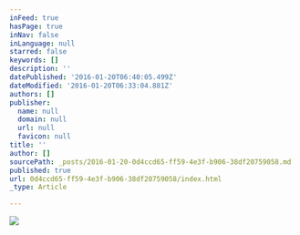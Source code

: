 ```yaml
---
inFeed: true
hasPage: true
inNav: false
inLanguage: null
starred: false
keywords: []
description: ''
datePublished: '2016-01-20T06:40:05.499Z'
dateModified: '2016-01-20T06:33:04.881Z'
authors: []
publisher:
  name: null
  domain: null
  url: null
  favicon: null
title: ''
author: []
sourcePath: _posts/2016-01-20-0d4ccd65-ff59-4e3f-b906-38df20759058.md
published: true
url: 0d4ccd65-ff59-4e3f-b906-38df20759058/index.html
_type: Article

---
```

![](https://the-grid-user-content.s3-us-west-2.amazonaws.com/8d737de7-2832-4b0e-bb8f-7e04bd398d91.jpg)